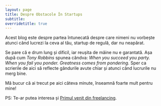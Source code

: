 ```yaml
---
layout: page
title: Despre Obstacole În Startups
subtitle: 
overridetitle: true
---
```


Acest blog este despre partea întunecată despre care nimeni nu vorbește atunci când lucrezi la ceva al tău, startup de regulă, dar nu neapărat.

Se pare că e drum lung și dificil, iar reușita de mâine nu e garantată. Așa după cum _Tony Robbins_ spunea cândva: _When you succeed you party. When you fail you ponder. Greatness comes from pondering._ Sper ca scrierile de aici să reflecte gândurile avute chiar și atunci când lucrurile nu merg bine.

Mă bucur că ai trecut pe aici câteva minute, înseamnă foarte mult pentru mine!

PS: Te-ar putea interesa și [Primul venit din freelancing](/2016/03/primul-venit-din-freelancing/).
